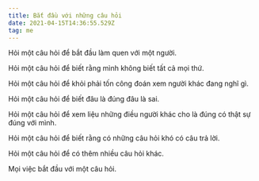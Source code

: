 ```yaml
---
title: Bắt đầu với những câu hỏi
date: 2021-04-15T14:36:55.529Z
tag: me
---
```

Hỏi một câu hỏi để bắt đầu làm quen với một người.

Hỏi một câu hỏi để biết rằng mình không biết tất cả mọi thứ.

Hỏi một câu hỏi để khỏi phải tốn công đoán xem người khác đang nghĩ gì.

Hỏi một câu hỏi để biết đâu là đúng đâu là sai.

Hỏi một câu hỏi để xem liệu những điều người khác cho là đúng có thật sự đúng với mình.

Hỏi một câu hỏi để biết rằng có những câu hỏi khó có câu trả lời.

Hỏi một câu hỏi để có thêm nhiều câu hỏi khác.

Mọi việc bắt đầu với một câu hỏi.